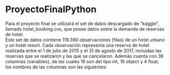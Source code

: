 # ProyectoFinalPython
Para el proyecto final se utilizará el set de datos descargado de "kaggle", llamado hotel_booking.cvs, que posee datos sobre la demanda de reservas de hotel.  
Este set de datos contiene 119.390 observaciones (filas) de un hotel urbano y un hotel resort. Cada observación representa una reserva de hotel realizada entre el 1 de julio de 2015 y el 31 de agosto de 2017, incluidas las reservas que se realizaron y las que se cancelaron. Además cuenta con 36 columnas (variables), de las cuales 16 son del tipo int, 16 object y 4 float, los nombres de las columnas son las siguientes:  

